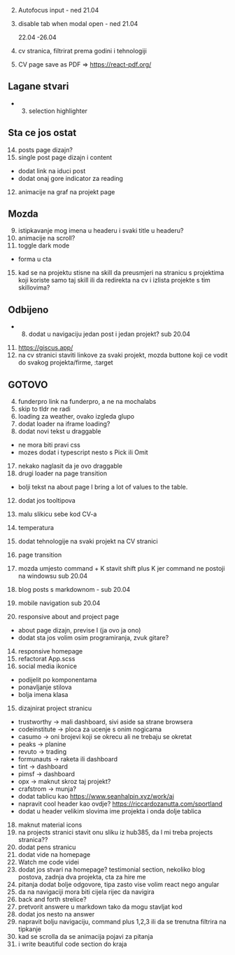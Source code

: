 2. Autofocus input - ned 21.04
3. disable tab when modal open - ned 21.04

   22.04 -26.04

5. cv stranica, filtrirat prema godini i tehnologiji
6. CV page save as PDF => https://react-pdf.org/

## Lagane stvari

- 3. selection highlighter


## Sta ce jos ostat

14. posts page dizajn?
15. single post page dizajn i content

- dodat link na iduci post
- dodat onaj gore indicator za reading

12. animacije na graf na projekt page

## Mozda

9. istipkavanje mog imena u headeru i svaki title u headeru?
10. animacije na scroll?
11. toggle dark mode

- forma u cta

15. kad se na projektu stisne na skill da preusmjeri na stranicu s projektima koji koriste samo taj skill ili da redirekta na cv i izlista projekte s tim skillovima?

## Odbijeno

- 8. dodat u navigaciju jedan post i jedan projekt? sub 20.04

11. https://giscus.app/
12. na cv stranici staviti linkove za svaki projekt, mozda buttone koji ce vodit do svakog projekta/firme, :target

## GOTOVO
4. funderpro link na funderpro, a ne na mochalabs
4. skip to tldr ne radi
5. loading za weather, ovako izgleda glupo
16. dodat loader na iframe loading?
17. dodat novi tekst u draggable

- ne mora biti pravi css
- mozes dodat i typescript nesto s Pick ili Omit

17. nekako naglasit da je ovo draggable
18. drugi loader na page transition

- bolji tekst na about page I bring a lot of values to the table.

12. dodat jos tooltipova

13. malu slikicu sebe kod CV-a
14. temperatura
15. dodat tehnologije na svaki projekt na CV stranici
16. page transition
17. mozda umjesto command + K stavit shift plus K jer command ne postoji na windowsu sub 20.04
18. blog posts s markdownom - sub 20.04
19. mobile navigation sub 20.04
20. responsive about and project page

- about page dizajn, previse I (ja ovo ja ono)
- dodat sta jos volim osim programiranja, zvuk gitare?

14. responsive homepage
15. refactorat App.scss
16. social media ikonice

- podijelit po komponentama
- ponavljanje stilova
- bolja imena klasa

15. dizajnirat project stranicu

- trustworthy -> mali dashboard, sivi aside sa strane browsera
- codeinstitute -> ploca za ucenje s onim nogicama
- casumo -> oni brojevi koji se okrecu ali ne trebaju se okretat
- peaks -> planine
- revuto -> trading
- formunauts -> raketa ili dashboard
- tint -> dashboard
- pimsf -> dashboard
- opx -> maknut skroz taj projekt?
- crafstrom -> munja?
- dodat tablicu kao https://www.seanhalpin.xyz/work/ai
- napravit cool header kao ovdje? https://riccardozanutta.com/sportland
- dodat u header velikim slovima ime projekta i onda dolje tablica

18. maknut material icons
19. na projects stranici stavit onu sliku iz hub385, da l mi treba projects stranica??
20. dodat pens stranicu
21. dodat vide na homepage
22. Watch me code videi
23. dodat jos stvari na homepage? testimonial section, nekoliko blog postova, zadnja dva projekta, cta za hire me
24. pitanja dodat bolje odgovore, tipa zasto vise volim react nego angular
25. da na navigaciji mora biti cijela rijec da navigira
26. back and forth strelice?
27. pretvorit answere u markdown tako da mogu stavljat kod
28. dodat jos nesto na answer
29. napravit bolju navigaciju, command plus 1,2,3 ili da se trenutna filtrira na tipkanje
30. kad se scrolla da se animacija pojavi za pitanja
31. i write beautiful code section do kraja
